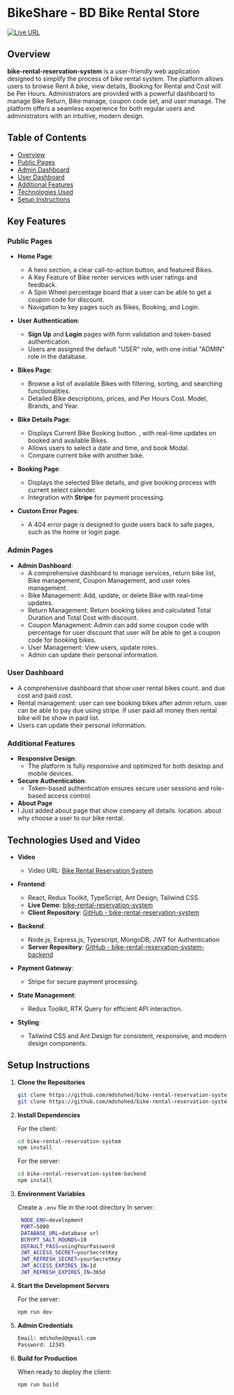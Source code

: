 # BikeShare - BD Bike Rental Store

[![Live URL](https://img.shields.io/badge/Live%20URL-Visit-green)](https://bd-bike-rental-reservation-system.vercel.app/)

## Overview

**bike-rental-reservation-system** is a user-friendly web application designed to simplify the process of bike rental system. The platform allows users to browse Rent A bike, view details, Booking for Rental and Cost will be Per Hours. Administrators are provided with a powerful dashboard to manage Bike Return, Bike manage, coupon code set, and user manage. The platform offers a seamless experience for both regular users and administrators with an intuitive, modern design.

## Table of Contents

- [Overview](#overview)
- [Public Pages](#public-pages)
- [Admin Dashboard](#admin-pages)
- [User Dashboard](#user-dashboard)
- [Additional Features](#additional-features)
- [Technologies Used](#technologies-used-and-video)
- [Setup Instructions](#setup-instructions)

## Key Features

### Public Pages

- **Home Page**:
  - A hero section, a clear call-to-action button, and featured Bikes.
  - A Key Feature of Bike renter services with user ratings and feedback.
  - A Spin Wheel percentage board that a user can be able to get a coupon code for discount. 
  - Navigation to key pages such as Bikes, Booking, and Login.


- **User Authentication**:
  - **Sign Up** and **Login** pages with form validation and token-based authentication.
  - Users are assigned the default "USER" role, with one initial "ADMIN" role in the database.

- **Bikes Page**:
  - Browse a list of available Bikes with filtering, sorting, and searching functionalities.
  - Detailed Bike descriptions, prices, and Per Hours Cost. Model, Brands, and Year.

- **Bike Details Page**:

  - Displays Current Bike Booking button. , with real-time updates on booked and available Bikes.
  - Allows users to select a date and time, and book Modal.
  - Compare current bike with another bike. 

- **Booking Page**:

  - Displays the selected Bike details, and give booking process with current select calender.
  - Integration with **Stripe** for payment processing.

- **Custom Error Pages**:
  - A 404 error page is designed to guide users back to safe pages, such as the home or login page.

### Admin Pages

- **Admin Dashboard**:
  - A comprehensive dashboard to manage services, return bike list, Bike management, Coupon Management, and user roles management.
  - Bike Management: Add, update, or delete Bike with real-time updates.
  - Return Management: Return booking bikes and calculated Total Duration and Total Cost with discount. 
  - Coupon Management: Admin can add some coupon code with percentage for user discount that user will be able to get a coupon code for booking bikes. 
  - User Management: View users, update roles.
  - Admin can update their personal information.


### User Dashboard
  - A comprehensive dashboard that show user rental bikes count. and due cost and paid cost. 
  - Rental management: user can see booking bikes after admin return. user can be able to pay due using stripe. if user paid all money then rental bike will be show in paid list. 
  - Users can update their personal information.

### Additional Features

- **Responsive Design**:
  - The platform is fully responsive and optimized for both desktop and mobile devices.
- **Secure Authentication**:
  - Token-based authentication ensures secure user sessions and role-based access control.
-  **About Page**
  - I Just added about page that show company all details. location. about why choose a user to our bike rental. 


## Technologies Used and Video

- **Video**
  - Video URL: [Bike Rental Reservation System](https://youtu.be/DQZ-LMn-YaU)

- **Frontend**:

  - React, Redux Toolkit, TypeScript, Ant Design, Tailwind CSS
  - **Live Demo**: [bike-rental-reservation-system](https://bd-bike-rental-reservation-system.vercel.app/)
  - **Client Repository**: [GitHub - bike-rental-reservation-system](https://github.com/mdshohed/bike-rental-reservation-system)

- **Backend**:

  - Node.js, Express.js, Typescript, MongoDB, JWT for Authentication
  - **Server Repository**: [GitHub - bike-rental-reservation-system-backend](https://bike-rental-reservation-system-server-seven.vercel.app/)

- **Payment Gateway**:

  - Stripe for secure payment processing.

- **State Management**:

  - Redux Toolkit, RTK Query for efficient API interaction.

- **Styling**:
  - Tailwind CSS and Ant Design for consistent, responsive, and modern design components.

## Setup Instructions

1. **Clone the Repositories**

   ```bash
   git clone https://github.com/mdshohed/bike-rental-reservation-system-backend.git
   git clone https://github.com/mdshohed/bike-rental-reservation-system.git
   ```

2. **Install Dependencies**

   For the client:

   ```bash
   cd bike-rental-reservation-system
   npm install
   ```

   For the server:

   ```bash
   cd bike-rental-reservation-system-backend
   npm install
   ```

3. **Environment Variables**

   Create a `.env` file in the root directory In server:

   ```bash
    NODE_ENV=development 
    PORT=5000
    DATABASE_URL=database url
    BCRYPT_SALT_ROUNDS=10
    DEFAULT_PASS=usingYourPassword
    JWT_ACCESS_SECRET=yourSecretKey
    JWT_REFRESH_SECRET=yourSecretKey
    JWT_ACCESS_EXPIRES_IN=1d
    JWT_REFRESH_EXPIRES_IN=365d
   ```

4. **Start the Development Servers**

   For the server:

   ```bash
   npm run dev
   ```

5. **Admin Credentials**


   ```bash
   Email: mdshohed@gmail.com
   Password: 12345
   ```

6. **Build for Production**

   When ready to deploy the client:

   ```bash
   npm run build
   ```
